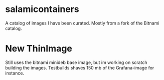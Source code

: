 # salamicontainers

A catalog of images I have been curated. Mostly from a fork of the Bitnami catalog.

# New ThinImage
Still uses the bitnami minideb base image, but im working on scratch building the images. Testbuilds shaves 150 mb of the Grafana-image for instance.






